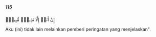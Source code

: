 ##### 115

<span class="ayah">إِنْ أَنَا۠ إِلَّا نَذِيرٌۭ مُّبِينٌۭ</span>

<span class="ayah_translation">Aku (ini) tidak lain melainkan pemberi peringatan yang menjelaskan".</span>
